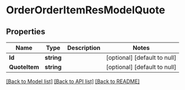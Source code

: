 # OrderOrderItemResModelQuote

## Properties
Name | Type | Description | Notes
------------ | ------------- | ------------- | -------------
**Id** | **string** |  | [optional] [default to null]
**QuoteItem** | **string** |  | [optional] [default to null]

[[Back to Model list]](../README.md#documentation-for-models) [[Back to API list]](../README.md#documentation-for-api-endpoints) [[Back to README]](../README.md)


